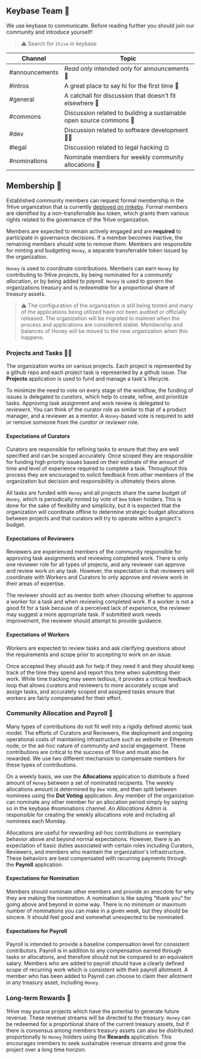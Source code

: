 ## Keybase Team 💬

We use keybase to communicate. Before reading further you should join our community and introduce yourself!

> ⚠️ Search for `1hive` in keybase

| Channel   |     Topic      |
|----------|-------------|
| #announcements |  *Read only* intended only for announcements 📣 |
| #intros | A great place to say hi for the first time 👋  |
| #general | A catchall for discussion that doesn't fit elsewhere 🤙 |
| #commons | Discussion related to building a sustainable open source commons 🌼 |
| #dev | Discussion related to software development 👨‍💻 |
| #legal | Discussion related to legal hacking ⚖|
| #nominations| Nominate members for weekly community allocations 🙏|

## Membership 🐝

Established community members can request formal membership in the 1Hive organization that is currently [deployed on rinkeby](https://rinkeby.aragon.org/#/0xe520428C232F6Da6f694b121181f907931fD2211). Formal members are identified by a non-transferrable `Bee` token, which grants them various rights related to the governance of the 1Hive organization.

Members are expected to remain actively engaged and are **required** to participate in governance decisions. If a member becomes inactive, the remaining members should vote to remove them. Members are responsible for minting and budgeting `Honey`, a separate transferrable token issued by the organization.

`Honey` is used to coordinate contributions. Members can earn `Honey` by contributing to 1Hive *projects*, by being nominated for a *community allocation*, or by being added to *payroll*. `Honey` is used to govern the organizations treasury and is *redeemable* for a proportional share of treasury assets.

> ⚠️ The configuration of the organization is still being tested and many of the applications being utilized have not been audited or officially released. The organization will be migrated to mainnet when the process and applications are considered stable. Membership and balances of Honey will be moved to the new organization when this happens.

### Projects and Tasks 🤹‍♂️

The organization works on various projects. Each project is represented by a github repo and each project task is represented by a github issue. The **Projects** application is used to fund and manage a task's lifecycle.

To minimize the need to vote on every stage of the workflow, the funding of issues is delegated to *curators*, which help to create, refine, and prioritize tasks. Approving task assignment and work review is delegated to *reviewers*. You can think of the curator role as similar to that of a product manager, and a reviewer as a mentor. A `Honey`-based vote is required to add or remove someone from the *curator* or *reviewer* role.

#### Expectations of Curators

Curators are responsible for refining tasks to ensure that they are well specified and can be scoped accurately. Once scoped they are responsible for funding high priority issues based on their estimate of the amount of time and level of experience required to complete a task. Throughout this process they are encouraged to solicit feedback from other members of the organization but decision and responsibility is ultimately theirs alone.

All tasks are funded with `Honey` and all projects share the same budget of `Honey`, which is periodically minted by vote of `Bee` token holders. This is done for the sake of flexibility and simplicity, but it is expected that the organization will coordinate offline to determine strategic budget allocations between projects and that curators will try to operate within a project's budget.

#### Expectations of Reviewers

Reviewers are experienced members of the community responsible for approving task assignments and reviewing completed work. There is only one reviewer role for all types of projects, and any reviewer can approve and review work on any task. However, the expectation is that reviewers will coordinate with Workers and Curators to only approve and review work in their areas of expertise.

The reviewer should act as mentor both when choosing whether to approve a worker for a task and when reviewing completed work. If a worker is not a good fit for a task because of a perceived lack of experience, the reviewer may suggest a more appropriate task. If submitted work needs improvement, the reviewer should attempt to provide guidance.

#### Expectations of Workers

Workers are expected to review tasks and ask clarifying questions about the requirements and scope prior to accepting to work on an issue.

Once accepted they should ask for help if they need it and they should keep track of the time they spend and report this time when submitting their work. While time tracking may seem tedious, it provides a critical feedback loop that allows curators and reviewers to more accurately scope and assign tasks, and accurately scoped and assigned tasks ensure that workers are fairly compensated for their effort.

### Community Allocation and Payroll 💸

Many types of contributions do not fit well into a rigidly defined atomic task model. The efforts of Curators and Reviewers, the deployment and ongoing operational costs of maintaining infrastructure such as website or Ethereum node, or the ad-hoc nature of community and social engagement. These contributions are critical to the success of 1Hive and must also be rewarded. We use two different mechanism to compensate members for these types of contributions.

On a weekly basis, we use the **Allocations** application to distribute a fixed amount of `Honey` between a set of nominated recipients. The weekly allocations amount is determined by `Bee` vote, and then split between nominees using the **Dot Voting** application. Any member of the organization can nominate any other member for an allocation period simply by saying so in the keybase #nominations channel. An *Allocations Admin* is responsible for creating the weekly allocations vote and including all nominees each Monday.

Allocations are useful for rewarding ad-hoc contributions or exemplary behavior above and beyond normal expectations. However, there is an expectation of basic duties associated with certain roles including Curators, Reviewers, and members who maintain the organization's infrastructure. These behaviors are best compensated with recurring payments through the **Payroll** application.

#### Expectations for Nomination
Members should nominate other members and provide an anecdote for why they are making the nomination. A nomination is like saying "thank you" for going above and beyond in some way. There is no minimum or maximum number of nominations you can make in a given week, but they should be sincere. It should feel good and somewhat unexpected to be nominated.

#### Expectations for Payroll
 Payroll is intended to provide a baseline compensation level for consistent contributors. Payroll is in addition to any compensation earned through tasks or allocations, and therefore should not be compared to an equivalent salary. Members who are added to payroll should have a clearly defined scope of recurring work which is consistent with their payroll allotment. A member who has been added to Payroll can choose to claim their allotment in any treasury asset, including `Honey`.

### Long-term Rewards 🍯

1Hive may pursue projects which have the potential to generate future revenue. These revenue streams will be directed to the treasury. `Honey` can be redeemed for a proportional share of the current treasury assets, but if there is consensus among members treasury assets can also be distributed proportionally to `Honey` holders using the **Rewards** application. This encourages members to seek sustainable revenue streams and grow the project over a long time horizon.
